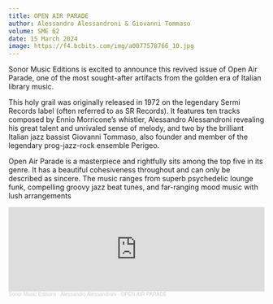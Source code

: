 ```yaml
---
title: OPEN AIR PARADE
author: Alessandro Alessandroni & Giovanni Tommaso
volume: SME 62
date: 15 March 2024
image: https://f4.bcbits.com/img/a0077578766_10.jpg
---
```


Sonor Music Editions is excited to announce this revived issue of Open Air Parade, one of the most sought-after artifacts from the golden era of Italian library music.

This holy grail was originally released in 1972 on the legendary Sermi Records label (often referred to as SR Records). It features ten tracks composed by Ennio Morricone’s whistler, Alessandro Alessandroni revealing his great talent and unrivaled sense of melody, and two
by the brilliant Italian jazz bassist Giovanni Tommaso, also founder and member of the legendary prog-jazz-rock ensemble Perigeo.

Open Air Parade is a masterpiece and rightfully sits among the top five in its genre. It has a beautiful cohesiveness throughout and can only be described as sincere. The music ranges from superb psychedelic lounge funk, compelling groovy jazz beat tunes, and far-ranging mood music with lush arrangements

<iframe width="100%" height="166" scrolling="no" frameborder="no" allow="autoplay" src="https://w.soundcloud.com/player/?url=https%3A//api.soundcloud.com/tracks/715049926&color=%23d24d0c&auto_play=false&hide_related=false&show_comments=true&show_user=true&show_reposts=false&show_teaser=true"></iframe><div style="font-size: 10px; color: #cccccc;line-break: anywhere;word-break: normal;overflow: hidden;white-space: nowrap;text-overflow: ellipsis; font-family: Interstate,Lucida Grande,Lucida Sans Unicode,Lucida Sans,Garuda,Verdana,Tahoma,sans-serif;font-weight: 100;"><a href="https://soundcloud.com/sonormusiceditions" title="Sonor Music Editions" target="_blank" style="color: #cccccc; text-decoration: none;">Sonor Music Editions</a> · <a href="https://soundcloud.com/sonormusiceditions/alessandro-alessandroni-open-air-parade" title="Alessandro Alessandroni - OPEN AIR PARADE" target="_blank" style="color: #cccccc; text-decoration: none;">Alessandro Alessandroni - OPEN AIR PARADE</a></div>
